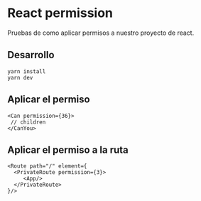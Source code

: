 # React permission

Pruebas de como aplicar permisos a nuestro proyecto de react.

## Desarrollo
```
yarn install
yarn dev
```


## Aplicar el permiso

```
<Can permission={36}>
 // children
</CanYou>

```

## Aplicar el permiso a la ruta

```
<Route path="/" element={
  <PrivateRoute permission={3}>
     <App/>
  </PrivateRoute>
}/>
